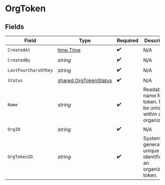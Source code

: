# OrgToken


## Fields

| Field                                                             | Type                                                              | Required                                                          | Description                                                       | Example                                                           |
| ----------------------------------------------------------------- | ----------------------------------------------------------------- | ----------------------------------------------------------------- | ----------------------------------------------------------------- | ----------------------------------------------------------------- |
| `CreatedAt`                                                       | [time.Time](https://pkg.go.dev/time#Time)                         | :heavy_check_mark:                                                | N/A                                                               |                                                                   |
| `CreatedBy`                                                       | *string*                                                          | :heavy_check_mark:                                                | N/A                                                               |                                                                   |
| `LastFourCharsOfKey`                                              | *string*                                                          | :heavy_check_mark:                                                | N/A                                                               |                                                                   |
| `Status`                                                          | [shared.OrgTokenStatus](../../models/shared/orgtokenstatus.md)    | :heavy_check_mark:                                                | N/A                                                               |                                                                   |
| `Name`                                                            | *string*                                                          | :heavy_check_mark:                                                | Readable name for a token. Must be unique within an organization. | ci-token                                                          |
| `OrgID`                                                           | *string*                                                          | :heavy_check_mark:                                                | N/A                                                               |                                                                   |
| `OrgTokenID`                                                      | *string*                                                          | :heavy_check_mark:                                                | System generated unique identifier for an organization token.     | org-token-af469a92-5b45-4565-b3c4-b79878de67d2                    |